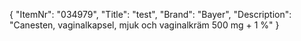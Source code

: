 {
  "ItemNr": "034979",
  "Title": "test",
  "Brand": "Bayer",
  "Description": "Canesten, vaginalkapsel, mjuk och vaginalkräm 500 mg + 1 %"
}